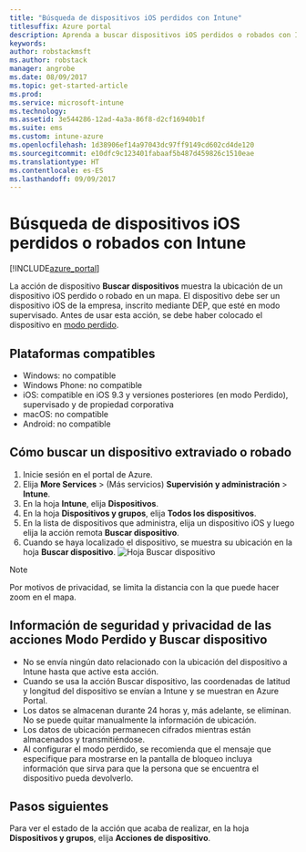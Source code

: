 ```yaml
---
title: "Búsqueda de dispositivos iOS perdidos con Intune"
titlesuffix: Azure portal
description: Aprenda a buscar dispositivos iOS perdidos o robados con Intune.
keywords: 
author: robstackmsft
ms.author: robstack
manager: angrobe
ms.date: 08/09/2017
ms.topic: get-started-article
ms.prod: 
ms.service: microsoft-intune
ms.technology: 
ms.assetid: 3e544286-12ad-4a3a-86f8-d2cf16940b1f
ms.suite: ems
ms.custom: intune-azure
ms.openlocfilehash: 1d38906ef14a97043dc97ff9149cd602cd4de120
ms.sourcegitcommit: e10dfc9c123401fabaaf5b487d459826c1510eae
ms.translationtype: HT
ms.contentlocale: es-ES
ms.lasthandoff: 09/09/2017
---
```

# <a name="locate-lost-or-stolen-ios-devices-with-intune"></a>Búsqueda de dispositivos iOS perdidos o robados con Intune


[!INCLUDE[azure_portal](./includes/azure_portal.md)]

La acción de dispositivo **Buscar dispositivos** muestra la ubicación de un dispositivo iOS perdido o robado en un mapa. El dispositivo debe ser un dispositivo iOS de la empresa, inscrito mediante DEP, que esté en modo supervisado. Antes de usar esta acción, se debe haber colocado el dispositivo en [modo perdido](/intune-azure/manage-devices/lost-mode.md).

## <a name="supported-platforms"></a>Plataformas compatibles

- Windows: no compatible
- Windows Phone: no compatible
- iOS: compatible en iOS 9.3 y versiones posteriores (en modo Perdido), supervisado y de propiedad corporativa
- macOS: no compatible
- Android: no compatible

## <a name="how-to-locate-a-lost-or-stolen-device"></a>Cómo buscar un dispositivo extraviado o robado

1. Inicie sesión en el portal de Azure.
2. Elija **More Services** >  (Más servicios) **Supervisión y administración** > **Intune**.
3. En la hoja **Intune**, elija **Dispositivos**.
4. En la hoja **Dispositivos y grupos**, elija **Todos los dispositivos**.
5. En la lista de dispositivos que administra, elija un dispositivo iOS y luego elija la acción remota **Buscar dispositivo**.
6. Cuando se haya localizado el dispositivo, se muestra su ubicación en la hoja **Buscar dispositivo**.
    ![Hoja Buscar dispositivo](./media/locate-device.png)

>[!NOTE]
>Por motivos de privacidad, se limita la distancia con la que puede hacer zoom en el mapa.

## <a name="security-and-privacy-information-for-the-lost-mode-and-locate-device-actions"></a>Información de seguridad y privacidad de las acciones Modo Perdido y Buscar dispositivo
- No se envía ningún dato relacionado con la ubicación del dispositivo a Intune hasta que active esta acción.
- Cuando se usa la acción Buscar dispositivo, las coordenadas de latitud y longitud del dispositivo se envían a Intune y se muestran en Azure Portal.
- Los datos se almacenan durante 24 horas y, más adelante, se eliminan. No se puede quitar manualmente la información de ubicación.
- Los datos de ubicación permanecen cifrados mientras están almacenados y transmitiéndose.
- Al configurar el modo perdido, se recomienda que el mensaje que especifique para mostrarse en la pantalla de bloqueo incluya información que sirva para que la persona que se encuentra el dispositivo pueda devolverlo.


## <a name="next-steps"></a>Pasos siguientes

Para ver el estado de la acción que acaba de realizar, en la hoja **Dispositivos y grupos**, elija **Acciones de dispositivo**.